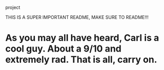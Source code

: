project

THIS IS A SUPER IMPORTANT README, MAKE SURE TO README!!!

As you may all have heard, Carl is a cool guy. About a 9/10 and extremely rad. 
That is all, carry on.
=======
